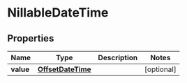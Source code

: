 

# NillableDateTime

## Properties

Name | Type | Description | Notes
------------ | ------------- | ------------- | -------------
**value** | [**OffsetDateTime**](OffsetDateTime.md) |  |  [optional]



